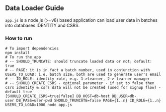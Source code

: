 ## Data Loader Guide
`app.js` is a node.js (>=v8) based application can load user data in batches into databases IDENTITY and CSRS.

### How to run
```
# To import dependencies
npm install
# To run the app 
# -- SHOULD_TRUNCATE: should truncate loaded data or not; default: true
# -- PAGE: it is in fact a batch number, used in conjunction with USERS_TO_LOAD: i.e. batch size; both are used to generate user's email
# -- ID_ROLE: identity role, e.g. 1->learner, 2-> learner manager
# -- SHOULD_CREATE_CSRS - optional parameter - if set to false then csrs identity & csrs data will not be created (used for signup flow) - default true
[SHOULD_CREATE_CSRS=true|false] DB_HOST=db-host DB_USER=db-user DB_PASS=user-pwd SHOULD_TRUNCATE=false PAGE={1..n} ID_ROLE={1..n} USERS_TO_LOAD=1000 node app.js
```
